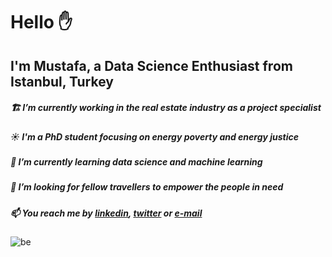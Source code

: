 # Hello ✋
## I'm Mustafa, a Data Science Enthusiast from Istanbul, Turkey


##### 🏗️ I’m currently working in the real estate industry as a project specialist

##### ☀️ I'm a PhD student focusing on energy poverty and energy justice

##### 🌱 I’m currently learning data science and machine learning

##### 🌄 I’m looking for fellow travellers to empower the people in need

##### 📫 You reach me by [linkedin](https://www.linkedin.com/in/mustafaoglu/), [twitter](https://twitter.com/M_Mustafaoglu) or [e-mail](mailto:mustafasmustafaoglu@gmail.com) 

![be](https://user-images.githubusercontent.com/29121890/127785247-7c814b85-65d5-4f2c-9a81-a8b9eb7a8fee.png)
